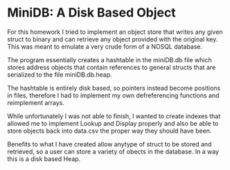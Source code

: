 # MiniDB: A Disk Based Object

For this homework I tried to implement an object store that writes any given struct to binary and can retrieve any object provided with the original key. This was meant to emulate a very crude form of a NOSQL database. 

The program essentially creates a hashtable in the miniDB.db file which stores address objects that contain references to general structs that are serialized to the file miniDB.db.heap.

The hashtable is entirely disk based, so pointers instead become positions in files, therefore I had to implement my own defreferencing functions and reimplement arrays.

While unfortunately I was not able to finish, I wanted to create indexes that allowed me to implement Lookup and Display properly and also be able to store objects back into data.csv the proper way they should have been.

Benefits to what I have created allow anytype of struct to be stored and retrieved, so a user can store a variety of obects in the database. In a way this is a disk based Heap.